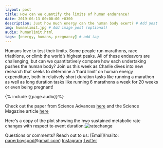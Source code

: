 ```yaml
---
layout: post
title: How can we quantify the limits of human endurance?
date: 2019-06-13 00:00:00 +0300
description: Just how much energy can the human body exert? # Add post description (shows up as description on social media posts)
img: humanlimit.jpg # Add image post (optional)
audio: humanlimit.html
tags: [energy, humans, pregnancy] # add tag
---
```


Humans love to test their limits. Some people run marathons, race triathlons, or climb the world’s highest peaks. All of these endeavors are challenging, but can we quantitatively compare how each undertaking pushes the human body? Join us this week as Charlie dives into new research that seeks to determine a ‘hard limit’ on human energy expenditure, both in relatively short duration tasks like running a marathon as well as long duration tasks like running 6 marathons a week for 20 weeks or even being pregnant!

{% include {{page.audio}}%}

Check out the paper from Science Advances [here](https://advances.sciencemag.org/content/5/6/eaaw0341/tab-pdf) and the Science Magazine article [here](https://www.sciencemag.org/news/2019/06/study-marathon-runners-reveals-hard-limit-human-endurance)

Here's a copy of the plot showing the hwo sustained metabolic rate changes with respect to event duration:![ratechange](https://github.com/paperboyspodcast/paperboyspodcast.github.io/tree/master/assets/img/pageimg/metabolicrate.PNG "Sustained Metabolic Rate vs. Event Duration")


Questions or comments? Reach out to us: [Email](mailto: paperboyspod@gmail.com) [Instagram](https://www.instagram.com/paperboyspod/) [Twitter](https://twitter.com/PaperBoysPod)
